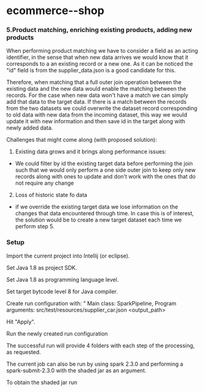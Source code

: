 # ecommerce--shop

### 5.Product matching, enriching existing products, adding new products

When performing product matching we have to consider a field as an acting identifier, in the sense
that when new data arrives we would know that it corresponds to a an existing record or a new one.
As it can be noticed the "id" field is from the supplier_data.json is a good candidate for this.

Therefore, when matching that a full outer join operation between the existing data and the new data would enable the 
matching between the records. For the case when new data won't have a match we can simply add that data to the target data.
If there is a match between the records from the two datasets we could overwrite the dataset record corresponding to old data
with new data from the incoming dataset, this way we would update it with new information and then save id in the target
along with newly added data.

Challenges that might come along (with proposed solution):
1. Existing data grows and it brings along performance issues:
- We could filter by id the existing target data before performing the join such that
we would only perform a one side outer join to keep only new records along with ones to update and don't 
work with the ones that do not require any change

2. Loss of historic state fo data
- if we override the existing target data we lose information on the changes that data encountered through time.
In case this is of interest, the solution would be to create a new target dataset each time we perform step 5.

### Setup

Import the current project into Intellij (or eclipse).

Set Java 1.8 as project SDK.

Set Java 1.8 as programming language level.

Set target bytcode level 8 for Java compiler.

Create run configuration with: "
Main class: SparkPipeline, 
Program arguments: src/test/resources/supplier_car.json <output_path>

Hit "Apply".

Run the newly created run configuration

The successful run will provide 4 folders with each step of the processing, as requested.

The current job can also be run by using spark 2.3.0 and performing a spark-submit-2.3.0 with the shaded jar as an argument.

To obtain the shaded jar run 